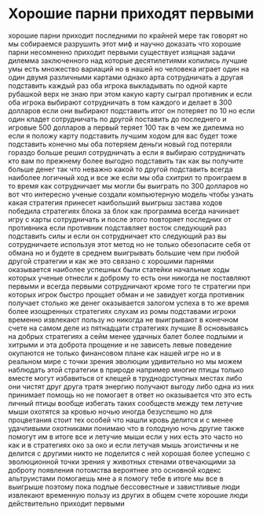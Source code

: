 <!-- https://www.youtube.com/watch?v=rr6lsTgZKAQ -->
<!-- https://www.youtube.com/watch?v=QthHbVBpXqk -->

# Хорошие парни приходят первыми

хорошие парни приходит последними по крайней мере так говорят но мы собираемся разрушить этот миф и научно доказать что хорошие парни несомненно приходит первыми существует изящная задачи дилемма заключенного над которые десятилетиями копились лучшие умы есть множество вариаций но в нашей но человека играет один на один двумя различными картами однако арта сотрудничать а другая подставить каждый раз оба игрока выкладывать по одной карте рубашкой верх не знаю при этом какую карту сыграл противник и если оба игрока выбирают сотрудничать в том каждого и делает в 300 долларов если они выбирают подставить итог он потеряет по 10 но если один кладет сотрудничать по другой поставить до последнего и игровые 500 долларов а первый теряет 100 так в чем же дилемма но если я положу карту подставить лучшим ходом для вас будет тоже подставить конечно мы оба потеряем деньги новый год потеряли гораздо больше решил сотрудничать а если я выбираю сотрудничать кто вам по прежнему более выгодно подставить так как вы получите больше денег так что неважно какой то другой подставить всегда наиболее логичный ход и все же если мы оба схитрил то проиграем в то время как сотрудничает мы могли бы выиграть по 300 долларов но вот что интересно ученые создали компьютерную модель чтобы узнать какая стратегия принесет наибольший выигрыш застава ходов победила стратегиях блока за блок как программа всегда начинает игру с карты сотрудничать и после этого повторяет последних от противника если противник подставляет восток следующий раз подставить силы и если он сотрудничает кто следующий раз вы сотрудничаете используя этот метод но не только обезопасите себя от обмана но и будете в среднем выигрывать большие чем при любой другой стратегии и как же это связано с хорошими парнями оказывается наиболее успешных были статейки начальные ходы которых ученые отнесли к доброму то есть они никогда не поставляют первыми и всегда первыми сотрудничают кроме того те стратегии при которых игрок быстро прощает обман и не завидует когда противник получает столько же денег оказывается залогом успеха в то же время более изощренных стратегиях слухам из ромы подставами игроки временно извлекают пользу но никогда не выигрывают в конечном счете на самом деле из пятнадцати стратегиях лучшие 8 основываясь на добрых стратегиях а сейм менее удачных балет более подлыми и хитрыми и эта доброта прощение и не зависеть левые поведение окупаются не только финансовом плане как нашей игре но и в реальном мире с точки зрения эволюции удивительно но мы можем наблюдать этой стратегии в природе например многие птицы только вместе могут избавиться от клещей в труднодоступных местах либо они чистят друг друга тратя энергию получают выгоду либо одна из них принимает помощь но не помогает в ответ но оказывается что это есть личный птицы вообще избегать таких сообществ между тем летучие мыши охотятся за кровью ночью иногда безуспешно но для процветания стоит тех особей что нашли кровь делится и с менее удачливыми охотниками понимаю что в голодную ночь другие также помогут им в итоге все и летучие мыши если у них есть это часто но как и в стратегиях око за око и если летучая мышь эгоистичны и не делится с другими никто не поделится с ней хорошая более успешно с эволюционной точки зрения у животных стенами отвечающими за доброту появления потомства вероятнее это основной кодекс альтруистами помогаешь мне а я помогу тебе в итоге мы все в выигрыше поэтому пока подлые бессовестные и завистливые люди извлекают временную пользу из других в общем счете хорошие люди действительно приходит первыми
